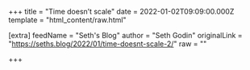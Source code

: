
+++
title = "Time doesn&#8217;t scale"
date = 2022-01-02T09:09:00.000Z
template = "html_content/raw.html"

[extra]
feedName = "Seth's Blog"
author = "Seth Godin"
originalLink = "https://seths.blog/2022/01/time-doesnt-scale-2/"
raw = ""

+++

